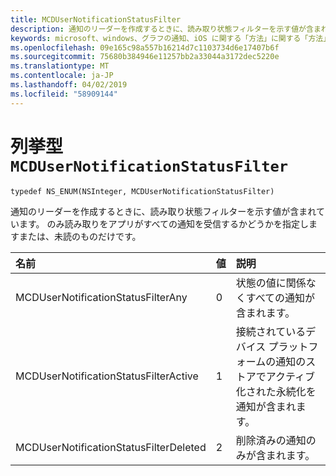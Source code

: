 ```yaml
---
title: MCDUserNotificationStatusFilter
description: 通知のリーダーを作成するときに、読み取り状態フィルターを示す値が含まれています。 のみ読み取りをアプリがすべての通知を受信するかどうかを指定しますまたは、未読のものだけです。
keywords: microsoft、windows、グラフの通知、iOS に関する「方法」に関する「方法」の iPhone
ms.openlocfilehash: 09e165c98a557b16214d7c1103734d6e17407b6f
ms.sourcegitcommit: 75680b384946e11257bb2a33044a3172dec5220e
ms.translationtype: MT
ms.contentlocale: ja-JP
ms.lasthandoff: 04/02/2019
ms.locfileid: "58909144"
---
```

# <a name="enum-mcdusernotificationstatusfilter"></a>列挙型 `MCDUserNotificationStatusFilter`

```
typedef NS_ENUM(NSInteger, MCDUserNotificationStatusFilter)
```

通知のリーダーを作成するときに、読み取り状態フィルターを示す値が含まれています。 のみ読み取りをアプリがすべての通知を受信するかどうかを指定しますまたは、未読のものだけです。 

|名前 | 値 | 説明 |
|:-- |:-- |:-- |
|   MCDUserNotificationStatusFilterAny | 0| 状態の値に関係なくすべての通知が含まれます。 |
|   MCDUserNotificationStatusFilterActive |1| 接続されているデバイス プラットフォームの通知のストアでアクティブ化された永続化を通知が含まれます。 |
|   MCDUserNotificationStatusFilterDeleted | 2| 削除済みの通知のみが含まれます。|